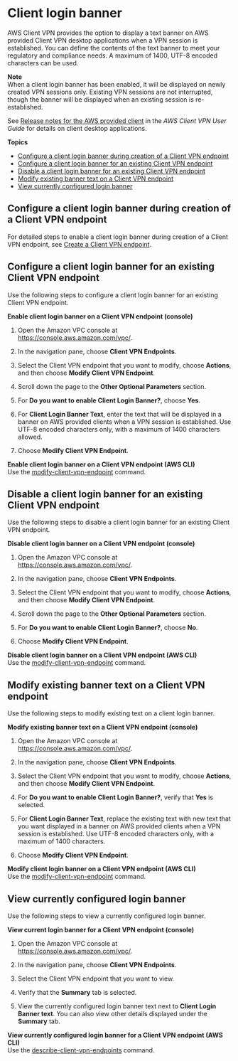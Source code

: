 # Client login banner<a name="cvpn-working-login-banner"></a>

AWS Client VPN provides the option to display a text banner on AWS provided Client VPN desktop applications when a VPN session is established\. You can define the contents of the text banner to meet your regulatory and compliance needs\. A maximum of 1400, UTF\-8 encoded characters can be used\.

**Note**  
When a client login banner has been enabled, it will be displayed on newly created VPN sessions only\. Existing VPN sessions are not interrupted, though the banner will be displayed when an existing session is re\-established\.

See [Release notes for the AWS provided client](https://docs.aws.amazon.com/vpn/latest/clientvpn-user/release-notes.html) in the *AWS Client VPN User Guide* for details on client desktop applications\.

**Topics**
+ [Configure a client login banner during creation of a Client VPN endpoint](#configure-login-banner-endpoint-creation)
+ [Configure a client login banner for an existing Client VPN endpoint](#configure-login-banner-existing-endpoint)
+ [Disable a client login banner for an existing Client VPN endpoint](#disable-login-banner)
+ [Modify existing banner text on a Client VPN endpoint](#modify-banner-text)
+ [View currently configured login banner](#display-login-banner)

## Configure a client login banner during creation of a Client VPN endpoint<a name="configure-login-banner-endpoint-creation"></a>

For detailed steps to enable a client login banner during creation of a Client VPN endpoint, see [Create a Client VPN endpoint](cvpn-working-endpoints.md#cvpn-working-endpoint-create)\.

## Configure a client login banner for an existing Client VPN endpoint<a name="configure-login-banner-existing-endpoint"></a>

Use the following steps to configure a client login banner for an existing Client VPN endpoint\.

**Enable client login banner on a Client VPN endpoint \(console\)**

1. Open the Amazon VPC console at [https://console\.aws\.amazon\.com/vpc/](https://console.aws.amazon.com/vpc/)\.

1. In the navigation pane, choose **Client VPN Endpoints**\.

1. Select the Client VPN endpoint that you want to modify, choose **Actions**, and then choose **Modify Client VPN Endpoint**\.

1. Scroll down the page to the **Other Optional Parameters** section\.

1. For **Do you want to enable Client Login Banner?**, choose **Yes**\.

1. For **Client Login Banner Text**, enter the text that will be displayed in a banner on AWS provided clients when a VPN session is established\. Use UTF\-8 encoded characters only, with a maximum of 1400 characters allowed\.

1. Choose **Modify Client VPN Endpoint**\.

**Enable client login banner on a Client VPN endpoint \(AWS CLI\)**  
Use the [modify\-client\-vpn\-endpoint](https://docs.aws.amazon.com/cli/latest/reference/ec2/modify-client-vpn-endpoint.html) command\.

## Disable a client login banner for an existing Client VPN endpoint<a name="disable-login-banner"></a>

Use the following steps to disable a client login banner for an existing Client VPN endpoint\.

**Disable client login banner on a Client VPN endpoint \(console\)**

1. Open the Amazon VPC console at [https://console\.aws\.amazon\.com/vpc/](https://console.aws.amazon.com/vpc/)\.

1. In the navigation pane, choose **Client VPN Endpoints**\.

1. Select the Client VPN endpoint that you want to modify, choose **Actions**, and then choose **Modify Client VPN Endpoint**\.

1. Scroll down the page to the **Other Optional Parameters** section\.

1. For **Do you want to enable Client Login Banner?**, choose **No**\.

1. Choose **Modify Client VPN Endpoint**\.

**Disable client login banner on a Client VPN endpoint \(AWS CLI\)**  
Use the [modify\-client\-vpn\-endpoint](https://docs.aws.amazon.com/cli/latest/reference/ec2/modify-client-vpn-endpoint.html) command\.

## Modify existing banner text on a Client VPN endpoint<a name="modify-banner-text"></a>

Use the following steps to modify existing text on a client login banner\.

**Modify existing banner text on a Client VPN endpoint \(console\)**

1. Open the Amazon VPC console at [https://console\.aws\.amazon\.com/vpc/](https://console.aws.amazon.com/vpc/)\.

1. In the navigation pane, choose **Client VPN Endpoints**\.

1. Select the Client VPN endpoint that you want to modify, choose **Actions**, and then choose **Modify Client VPN Endpoint**\.

1. For **Do you want to enable Client Login Banner?**, verify that **Yes** is selected\.

1. For **Client Login Banner Text**, replace the existing text with new text that you want displayed in a banner on AWS provided clients when a VPN session is established\. Use UTF\-8 encoded characters only, with a maximum of 1400 characters\.

1. Choose **Modify Client VPN Endpoint**\.

**Modify client login banner on a Client VPN endpoint \(AWS CLI\)**  
Use the [modify\-client\-vpn\-endpoint](https://docs.aws.amazon.com/cli/latest/reference/ec2/modify-client-vpn-endpoint.html) command\.

## View currently configured login banner<a name="display-login-banner"></a>

Use the following steps to view a currently configured login banner\.

**View current login banner for a Client VPN endpoint \(console\)**

1. Open the Amazon VPC console at [https://console\.aws\.amazon\.com/vpc/](https://console.aws.amazon.com/vpc/)\.

1. In the navigation pane, choose **Client VPN Endpoints**\.

1. Select the Client VPN endpoint that you want to view\.

1. Verify that the **Summary** tab is selected\.

1. View the currently configured login banner text next to **Client Login Banner text**\. You can also view other details displayed under the **Summary** tab\.

**View currently configured login banner for a Client VPN endpoint \(AWS CLI\)**  
Use the [describe\-client\-vpn\-endpoints](https://docs.aws.amazon.com/cli/latest/reference/ec2/describe-client-vpn-endpoints.html) command\.